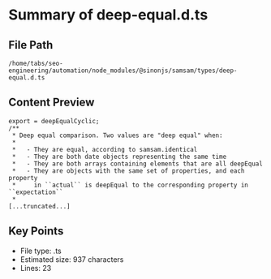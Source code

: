 # Summary of deep-equal.d.ts
  
## File Path
`/home/tabs/seo-engineering/automation/node_modules/@sinonjs/samsam/types/deep-equal.d.ts`

## Content Preview
```
export = deepEqualCyclic;
/**
 * Deep equal comparison. Two values are "deep equal" when:
 *
 *   - They are equal, according to samsam.identical
 *   - They are both date objects representing the same time
 *   - They are both arrays containing elements that are all deepEqual
 *   - They are objects with the same set of properties, and each property
 *     in ``actual`` is deepEqual to the corresponding property in ``expectation``
 *
[...truncated...]
```

## Key Points
- File type: .ts
- Estimated size: 937 characters
- Lines: 23
